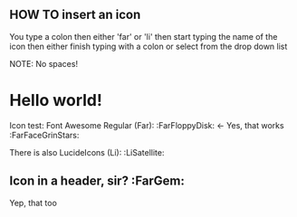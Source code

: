 ## HOW TO insert an icon
You type a colon
then either 'far' or 'li' 
then start typing the name of the icon
then either finish typing with a colon
or select from the drop down list

NOTE: No spaces!

# Hello world!
Icon test: Font Awesome Regular (Far): :FarFloppyDisk: <- Yes, that works :FarFaceGrinStars: 

There is also LucideIcons (Li): :LiSatellite: 
## Icon in a header, sir? :FarGem:
Yep, that too

